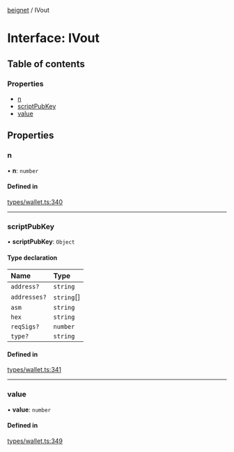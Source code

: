 [beignet](../README.md) / IVout

# Interface: IVout

## Table of contents

### Properties

- [n](IVout.md#n)
- [scriptPubKey](IVout.md#scriptpubkey)
- [value](IVout.md#value)

## Properties

### n

• **n**: `number`

#### Defined in

[types/wallet.ts:340](https://github.com/synonymdev/beignet/blob/6c60ef8/src/types/wallet.ts#L340)

___

### scriptPubKey

• **scriptPubKey**: `Object`

#### Type declaration

| Name | Type |
| :------ | :------ |
| `address?` | `string` |
| `addresses?` | `string`[] |
| `asm` | `string` |
| `hex` | `string` |
| `reqSigs?` | `number` |
| `type?` | `string` |

#### Defined in

[types/wallet.ts:341](https://github.com/synonymdev/beignet/blob/6c60ef8/src/types/wallet.ts#L341)

___

### value

• **value**: `number`

#### Defined in

[types/wallet.ts:349](https://github.com/synonymdev/beignet/blob/6c60ef8/src/types/wallet.ts#L349)
